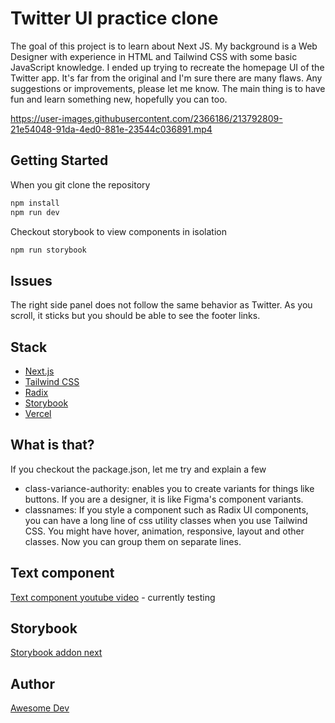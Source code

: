 # Twitter UI practice clone

The goal of this project is to learn about Next JS. My background is a Web Designer with experience in HTML and Tailwind CSS with some basic JavaScript knowledge. I ended up trying to recreate the homepage UI of the Twitter app. It's far from the original and I'm sure there are many flaws. Any suggestions or improvements, please let me know. The main thing is to have fun and learn something new, hopefully you can too.

https://user-images.githubusercontent.com/2366186/213792809-21e54048-91da-4ed0-881e-23544c036891.mp4

## Getting Started

When you git clone the repository
```bash
npm install
npm run dev
```

Checkout storybook to view components in isolation
```bash
npm run storybook
```

## Issues
The right side panel does not follow the same behavior as Twitter. As you scroll, it sticks but you should be able to see the footer links.

## Stack
- [Next.js](https://nextjs.org/)
- [Tailwind CSS](https://tailwindcss.com/)
- [Radix](https://www.radix-ui.com/)
- [Storybook](https://storybook.js.org/)
- [Vercel](https://vercel.com/)


## What is that?
If you checkout the package.json, let me try and explain a few
- class-variance-authority: enables you to create variants for things like buttons. If you are a designer, it is like Figma's component variants.
- classnames: If you style a component such as Radix UI components, you can have a long line of css utility classes when you use Tailwind CSS. You might have hover, animation, responsive, layout and other classes. Now you can group them on separate lines.

## Text component

[Text component youtube video](https://www.youtube.com/watch?v=b1NEj8HG1yU) - currently testing

## Storybook

[Storybook addon next](https://storybook.js.org/addons/storybook-addon-next)


## Author

[Awesome Dev](https://github.com/awesomedev08)



